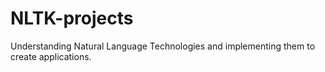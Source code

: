 # NLTK-projects

Understanding Natural Language Technologies and implementing them to create applications.
